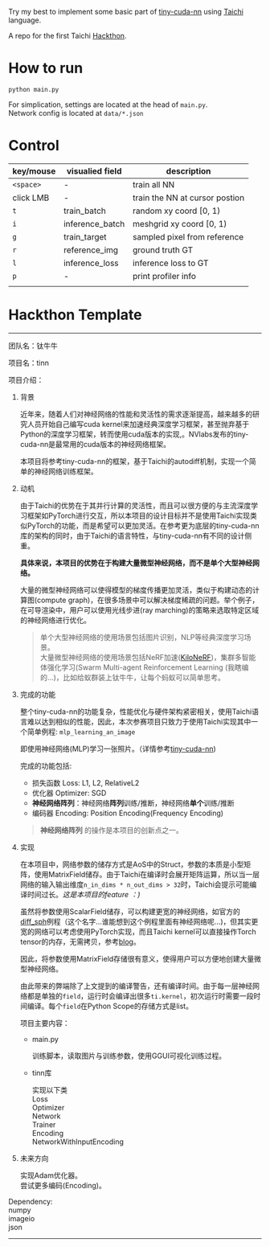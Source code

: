 Try my best to implement some basic part of [tiny-cuda-nn](https://github.com/NVlabs/tiny-cuda-nn) using [Taichi](https://docs.taichi-lang.org/) language.

A repo for the first Taichi [Hackthon](https://forum.taichi-lang.cn/t/topic/3506).


# How to run

```
python main.py
```

For simplication, settings are located at the head of `main.py`.  
Network config is located at `data/*.json`

# Control

|key/mouse| visualied field | description |
|-|-|-|
`<space>` | - |train all NN | 
click LMB | - | train the NN at cursor postion| 
`t` | train_batch | random xy coord [0, 1)|
`i` | inference_batch | meshgrid xy coord [0, 1) |
`g` | train_target | sampled pixel from reference |
`r` | reference_img | ground truth GT|
`l` | inference_loss | inference loss to GT |
`p` | - | print profiler info |
||||


# Hackthon Template

---


团队名：钛牛牛

项目名：tinn

项目介绍：

1. 背景
   
    近年来，随着人们对神经网络的性能和灵活性的需求逐渐提高，越来越多的研究人员开始自己编写cuda kernel来加速经典深度学习框架，甚至抛弃基于Python的深度学习框架，转而使用cuda版本的实现,。NVlabs发布的tiny-cuda-nn是最常用的cuda版本的神经网络框架。  
    
    本项目将参考tiny-cuda-nn的框架，基于Taichi的autodiff机制，实现一个简单的神经网络训练框架。

2. 动机 
 
    由于Taichi的优势在于其并行计算的灵活性，而且可以很方便的与主流深度学习框架如PyTorch进行交互，所以本项目的设计目标并不是使用Taichi实现类似PyTorch的功能，而是希望可以更加灵活。在参考更为底层的tiny-cuda-nn库的架构的同时，由于Taichi的语言特性，与tiny-cuda-nn有不同的设计侧重。

    **具体来说，本项目的优势在于构建大量微型神经网络，而不是单个大型神经网络。**


    大量的微型神经网络可以使得模型的梯度传播更加灵活，类似于构建动态的计算图(compute graph)，在很多场景中可以解决梯度稀疏的问题。举个例子，在可导渲染中，用户可以使用光线步进(ray marching)的策略来选取特定区域的神经网络进行优化。

    > 单个大型神经网络的使用场景包括图片识别，NLP等经典深度学习场景。  
    > 大量微型神经网络的使用场景包括NeRF加速([KiloNeRF](https://creiser.github.io/kilonerf/))，集群多智能体强化学习(Swarm Multi-agent Reinforcement Learning (我瞎编的...)，比如给蚁群装上钛牛牛，让每个蚂蚁可以简单思考。 

3. 完成的功能
   
    整个tiny-cuda-nn的功能复杂，性能优化与硬件架构紧密相关，使用Taichi语言难以达到相似的性能，因此，本次参赛项目只致力于使用Taichi实现其中一个简单例程: `mlp_learning_an_image`

    即使用神经网络(MLP)学习一张照片。（详情参考[tiny-cuda-nn](https://github.com/NVlabs/tiny-cuda-nn))

    完成的功能包括:

    - 损失函数 Loss: L1, L2, RelativeL2
    - 优化器 Optimizer: SGD
    - **神经网络阵列**：神经网络**阵列**训练/推断，神经网络**单个**训练/推断
    - 编码器 Encoding: Position Encoding(Frequency Encoding)


    > **神经网络阵列** 的操作是本项目的创新点之一。

4. 实现
   
    在本项目中，网络参数的储存方式是AoS中的Struct，参数的本质是小型矩阵，使用MatrixField储存。由于Taichi在编译时会展开矩阵运算，所以当一层网络的输入输出维度`n_in_dims * n_out_dims > 32`时，Taichi会提示可能编译时间过长。*这是本项目的feature ：)*

    虽然将参数使用ScalarField储存，可以构建更宽的神经网络，如官方的[diff_sph](https://github.com/taichi-dev/taichi/blob/master/python/taichi/examples/autodiff/diff_sph/diff_sph.py)例程（这个名字...谁能想到这个例程里面有神经网络呢...)，但其实更宽的网络可以考虑使用PyTorch实现，而且Taichi kernel可以直接操作Torch tensor的内存，无需拷贝，参考[blog](https://www.modb.pro/db/462148)。

    因此，将参数使用MatrixField存储很有意义，使得用户可以方便地创建大量微型神经网络。

    由此带来的弊端除了上文提到的编译警告，还有编译时间。由于每一层神经网络都是单独的`field`，运行时会编译出很多`ti.kernel`，初次运行时需要一段时间编译。每个`field`在Python Scope的存储方式是list。

    项目主要内容：

    - main.py
    
        训练脚本，读取图片与训练参数，使用GGUI可视化训练过程。

    - tinn库

        实现以下类  
        Loss  
        Optimizer  
        Network  
        Trainer  
        Encoding  
        NetworkWithInputEncoding

5. 未来方向

    实现Adam优化器。  
    尝试更多编码(Encoding)。


Dependency:  
    numpy  
    imageio  
    json

---

